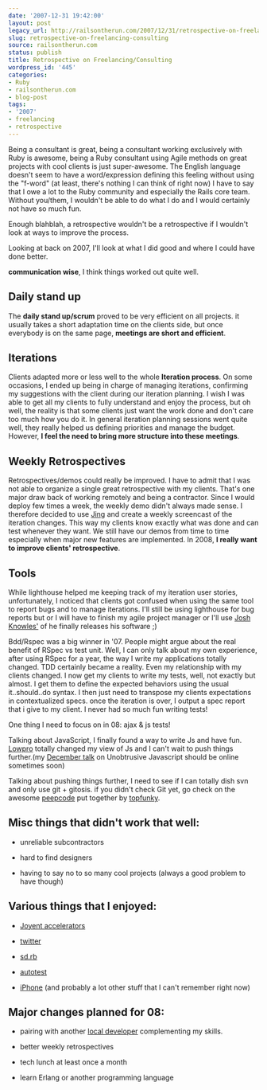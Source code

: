 ```yaml
---
date: '2007-12-31 19:42:00'
layout: post
legacy_url: http://railsontherun.com/2007/12/31/retrospective-on-freelancing-consulting/
slug: retrospective-on-freelancing-consulting
source: railsontherun.com
status: publish
title: Retrospective on Freelancing/Consulting
wordpress_id: '445'
categories:
- Ruby
- railsontherun.com
- blog-post
tags:
- '2007'
- freelancing
- retrospective
---
```


Being a consultant is great, being a consultant working exclusively with Ruby is awesome, being a Ruby consultant using Agile methods on great projects with cool clients is just super-awesome. The English language doesn't seem to have a word/expression defining this feeling without using the "f-word" (at least, there's nothing I can think of right now)
I have to say that I owe a lot to the Ruby community and especially the Rails core team. Without you/them, I wouldn't be able to do what I do and I would certainly not have so much fun.





Enough blahblah, a retrospective wouldn't be a retrospective if I wouldn't look at ways to improve the process.





Looking at back on 2007, I'll look at what I did good and where I could have done better. 





**communication wise**, I think things worked out quite well. 





## Daily stand up





The **daily stand up/scrum** proved to be very efficient on all projects. it usually takes a short adaptation time on the clients side, but once everybody is on the same page, **meetings are short and efficient**. 





## Iterations





Clients adapted more or less well to the whole **Iteration process**. On some occasions, I ended up being in charge of managing iterations, confirming my suggestions with the client during our iteration planning. I wish I was able to get all my clients to fully understand and enjoy the process, but oh well, the reality is that some clients just want the work done and don't care too much how you do it.
In general iteration planning sessions went quite well, they really helped us defining priorities and manage the budget. However, **I feel the need to bring more structure into these meetings**.





## Weekly Retrospectives





Retrospectives/demos could really be improved. I have to admit that I was not able to organize a single great retrospective with my clients. That's one major draw back of working remotely and being a contractor.
Since I would deploy few times a week, the weekly demo didn't always made sense. I therefore decided to use [Jing](http://www.jingproject.com/) and create a weekly screencast of the iteration changes. This way my clients know exactly what was done and can test whenever they want. We still have our demos from time to time especially when major new features are implemented.
In 2008, **I really want to improve clients' retrospective**.





## Tools





While lighthouse helped me keeping track of my iteration user stories, unfortunately, I noticed that clients got confused when using the same tool to report bugs and to manage iterations. I'll still be using lighthouse for bug reports but or I will have to finish my agile project manager or I'll use [Josh Knowles'](http://joshknowles.com) of he finally releases his software ;)





Bdd/Rspec was a big winner in '07. People might argue about the real benefit of RSpec vs test unit. Well, I can only talk about my own experience, after using RSpec for a year, the way I write my applications totally changed. TDD certainly became a reality. Even my relationship with my clients changed. I now get my clients to write my tests, well, not exactly but almost. I get them to define the expected behaviors using the usual it..should..do syntax. I then just need to transpose my clients expectations in contextualized specs. once the iteration is over, I output a spec report that i give to my client. I never had so much fun writing tests!





One thing I need to focus on in 08: ajax & js tests!





Talking about JavaScript, I finally found a way to write Js and have fun. [Lowpro](http://lowpro.stikipad.com) totally changed my view of Js and I can't wait to push things further.(my [December talk](http://sdruby.com/) on Unobtrusive Javascript should be online sometimes soon)





Talking about pushing things further, I need to see if I can totally dish svn and only use git + gitosis. if you didn't check Git yet, go check on the awesome [peepcode](http://peepcode.com/products/git) put together by [topfunky](http://nubyonrails.com/).





## Misc things that didn't work that well:







  * unreliable subcontractors


  * hard to find designers


  * having to say no to so many cool projects (always a good problem to have though)





## Various things that I enjoyed:







  * [Joyent accelerators](http://www.joyent.com/accelerator)


  * [twitter](http://twitter.com/)


  * [sd.rb](http://sdruby.com/)


  * [autotest](http://www.zenspider.com/ZSS/Products/ZenTest/)


  * [iPhone](http://www.apple.com/iphone/)
(and probably a lot other stuff that I can't remember right now)





## Major changes planned for 08:







  * pairing with another [local developer](http://workingwithrails.com/person/8526-robert-kaufman) complementing my skills. 


  * better weekly retrospectives


  * tech lunch at least once a month


  * learn Erlang or another programming language


